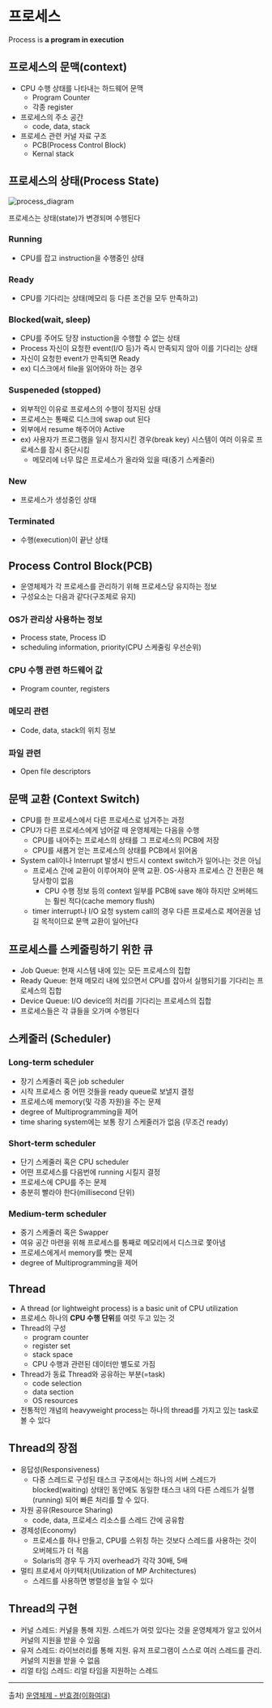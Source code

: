 프로세스
========

Process is **a program in execution**

## 프로세스의 문맥(context)

- CPU 수행 상태를 나타내는 하드웨어 문맥
  - Program Counter
  - 각종 register
- 프로세스의 주소 공간
  - code, data, stack
- 프로세스 관련 커널 자료 구조
  - PCB(Process Control Block)
  - Kernal stack

## 프로세스의 상태(Process State)


![process_diagram](https://www.researchgate.net/publication/332546783/figure/fig3/AS:749937696464896@1555810488119/Process-state-transition-diagram.png)

프로세스는 상태(state)가 변경되며 수행된다

### Running

- CPU를 잡고 instruction을 수행중인 상태

### Ready

- CPU를 기다리는 상태(메모리 등 다른 조건을 모두 만족하고)

### Blocked(wait, sleep)

- CPU를 주어도 당장 instuction을 수행할 수 없는 상태
- Process 자신이 요청한 event(I/O 등)가 즉시 만족되지 않아 이를 기다리는 상태
- 자신이 요청한 event가 만족되면 Ready
- ex) 디스크에서 file을 읽어와야 하는 경우

### Suspeneded (stopped)

- 외부적인 이유로 프로세스의 수행이 정지된 상태
- 프로세스는 통째로 디스크에 swap out 된다
- 외부에서 resume 해주어야 Active
- ex) 사용자가 프로그램을 일시 정지시킨 경우(break key) 시스템이 여러 이유로 프로세스를 잠시 중단시킴
  - 메모리에 너무 많은 프로세스가 올라와 있을 때(중기 스케줄러)

### New

- 프로세스가 생성중인 상태

### Terminated

- 수행(execution)이 끝난 상태


## Process Control Block(PCB)

- 운영체제가 각 프로세스를 관리하기 위해 프로세스당 유지하는 정보
- 구성요소는 다음과 같다(구조체로 유지)

### OS가 관리상 사용하는 정보
  - Process state, Process ID
  - scheduling information, priority(CPU 스케줄링 우선순위)

### CPU 수행 관련 하드웨어 값
  - Program counter, registers

### 메모리 관련
  - Code, data, stack의 위치 정보

### 파일 관련
  - Open file descriptors


## 문맥 교환 (Context Switch)

- CPU를 한 프로세스에서 다른 프로세스로 넘겨주는 과정
- CPU가 다른 프로세스에게 넘어갈 때 운영체제는 다음을 수행
  - CPU를 내어주는 프로세스의 상태를 그 프로세스의 PCB에 저장
  - CPU를 새롭거 얻는 프로세스의 상태를 PCB에서 읽어옴
- System call이나 Interrupt 발생시 반드시 context switch가 일어나는 것은 아님
  - 프로세스 간에 교환이 이루어져야 문맥 교환. OS-사용자 프로세스 간 전환은 해당사항이 없음
    - CPU 수행 정보 등의 context 일부를 PCB에 save 해야 하지만 오버헤드는 훨씬 적다(cache memory flush)
  - timer interrupt나 I/O 요청 system call의 경우 다른 프로세스로 제어권을 넘길 목적이므로 문맥 교환이 일어난다

## 프로세스를 스케줄링하기 위한 큐

- Job Queue: 현재 시스템 내에 있는 모든 프로세스의 집합
- Ready Queue: 현재 메모리 내에 있으면서 CPU를 잡아서 실행되기를 기다리는 프로세스의 집합
- Device Queue: I/O device의 처리를 기다리는 프로세스의 집합
- 프로세스들은 각 큐들을 오가며 수행된다


## 스케줄러 (Scheduler)

### Long-term scheduler

- 장기 스케줄러 혹은 job scheduler
- 시작 프로세스 중 어떤 것들을 ready queue로 보낼지 결정
- 프로세스에 memory(및 각종 자원)을 주는 문제
- degree of Multiprogramming을 제어
- time sharing system에는 보통 장기 스케줄러가 없음 (무조건 ready)

### Short-term scheduler

- 단기 스케줄러 혹은 CPU scheduler
- 어떤 프로세스를 다음번에 running 시킬지 결정
- 프로세스에 CPU를 주는 문제
- 충분히 빨라야 한다(millisecond 단위)

### Medium-term scheduler

- 중기 스케줄러 혹은 Swapper
- 여유 공간 마련을 위해 프로세스를 통째로 메모리에서 디스크로 쫓아냄
- 프로세스에게서 memory를 뺏는 문제
- degree of Multiprogramming을 제어


## Thread

- A thread (or lightweight process) is a basic unit of CPU utilization
- 프로세스 하나의 **CPU 수행 단위**를 여럿 두고 있는 것
- Thread의 구성
  - program counter
  - register set
  - stack space
  - CPU 수행과 관련된 데이터만 별도로 가짐
- Thread가 동료 Thread와 공유하는 부분(=task)
  - code selection
  - data section
  - OS resources
- 전통적인 개념의 heavyweight process는 하나의 thread를 가지고 있는 task로 볼 수 있다


## Thread의 장점

- 응답성(Responsiveness)
  - 다중 스레드로 구성된 태스크 구조에서는 하나의 서버 스레드가 blocked(waiting) 상태인 동안에도 동일한 태스크 내의 다른 스레드가 실행(running) 되어 빠른 처리를 할 수 있다.
- 자원 공유(Resource Sharing)
  - code, data, 프로세스 리소스를 스레드 간에 공유함
- 경제성(Economy)
  - 프로세스를 하나 만들고, CPU를 스위칭 하는 것보다 스레드를 사용하는 것이 오버헤드가 더 적음
  - Solaris의 경우 두 가지 overhead가 각각 30배, 5배
- 멀티 프로세서 아키텍처(Utilization of MP Architectures)
  - 스레드를 사용하면 병렬성을 높일 수 있다


## Thread의 구현

- 커널 스레드: 커널을 통해 지원. 스레드가 여럿 있다는 것을 운영체제가 알고 있어서 커널의 지원을 받을 수 있음
- 유저 스레드: 라이브러리를 통해 지원. 유저 프로그램이 스스로 여러 스레드를 관리. 커널의 지원을 받을 수 없음
- 리얼 타임 스레드: 리얼 타임을 지원하는 스레드

--------

출처) [운영체제 - 반효경(이화여대)](http://www.kocw.net/home/search/kemView.do?kemId=1046323&ar=pop)